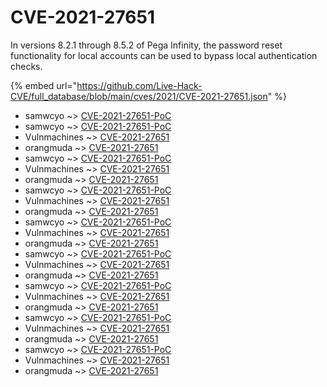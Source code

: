 # CVE-2021-27651

In versions 8.2.1 through 8.5.2 of Pega Infinity, the password reset functionality for local accounts can be used to bypass local authentication checks.

{% embed url="https://github.com/Live-Hack-CVE/full_database/blob/main/cves/2021/CVE-2021-27651.json" %}


* samwcyo ~> [CVE-2021-27651-PoC](https://www.alice-snow.ru/2021/database/cve-2021-27651/cve-2021-27651-poc-samwcyo)
* samwcyo ~> [CVE-2021-27651-PoC](https://www.alice-snow.ru/2021/database/cve-2021-27651/cve-2021-27651-poc-samwcyo)
* Vulnmachines ~> [CVE-2021-27651](https://www.alice-snow.ru/2021/database/cve-2021-27651/cve-2021-27651-vulnmachines)
* orangmuda ~> [CVE-2021-27651](https://www.alice-snow.ru/2021/database/cve-2021-27651/cve-2021-27651-orangmuda)
* samwcyo ~> [CVE-2021-27651-PoC](https://www.alice-snow.ru/2021/database/cve-2021-27651/cve-2021-27651-poc-samwcyo)
* Vulnmachines ~> [CVE-2021-27651](https://www.alice-snow.ru/2021/database/cve-2021-27651/cve-2021-27651-vulnmachines)
* orangmuda ~> [CVE-2021-27651](https://www.alice-snow.ru/2021/database/cve-2021-27651/cve-2021-27651-orangmuda)
* samwcyo ~> [CVE-2021-27651-PoC](https://www.alice-snow.ru/2021/database/cve-2021-27651/cve-2021-27651-poc-samwcyo)
* Vulnmachines ~> [CVE-2021-27651](https://www.alice-snow.ru/2021/database/cve-2021-27651/cve-2021-27651-vulnmachines)
* orangmuda ~> [CVE-2021-27651](https://www.alice-snow.ru/2021/database/cve-2021-27651/cve-2021-27651-orangmuda)
* samwcyo ~> [CVE-2021-27651-PoC](https://www.alice-snow.ru/2021/database/cve-2021-27651/cve-2021-27651-poc-samwcyo)
* Vulnmachines ~> [CVE-2021-27651](https://www.alice-snow.ru/2021/database/cve-2021-27651/cve-2021-27651-vulnmachines)
* orangmuda ~> [CVE-2021-27651](https://www.alice-snow.ru/2021/database/cve-2021-27651/cve-2021-27651-orangmuda)
* samwcyo ~> [CVE-2021-27651-PoC](https://www.alice-snow.ru/2021/database/cve-2021-27651/cve-2021-27651-poc-samwcyo)
* Vulnmachines ~> [CVE-2021-27651](https://www.alice-snow.ru/2021/database/cve-2021-27651/cve-2021-27651-vulnmachines)
* orangmuda ~> [CVE-2021-27651](https://www.alice-snow.ru/2021/database/cve-2021-27651/cve-2021-27651-orangmuda)
* samwcyo ~> [CVE-2021-27651-PoC](https://www.alice-snow.ru/2021/database/cve-2021-27651/cve-2021-27651-poc-samwcyo)
* Vulnmachines ~> [CVE-2021-27651](https://www.alice-snow.ru/2021/database/cve-2021-27651/cve-2021-27651-vulnmachines)
* orangmuda ~> [CVE-2021-27651](https://www.alice-snow.ru/2021/database/cve-2021-27651/cve-2021-27651-orangmuda)
* samwcyo ~> [CVE-2021-27651-PoC](https://www.alice-snow.ru/2021/database/cve-2021-27651/cve-2021-27651-poc-samwcyo)
* Vulnmachines ~> [CVE-2021-27651](https://www.alice-snow.ru/2021/database/cve-2021-27651/cve-2021-27651-vulnmachines)
* orangmuda ~> [CVE-2021-27651](https://www.alice-snow.ru/2021/database/cve-2021-27651/cve-2021-27651-orangmuda)
* samwcyo ~> [CVE-2021-27651-PoC](https://www.alice-snow.ru/2021/database/cve-2021-27651/cve-2021-27651-poc-samwcyo)
* Vulnmachines ~> [CVE-2021-27651](https://www.alice-snow.ru/2021/database/cve-2021-27651/cve-2021-27651-vulnmachines)
* orangmuda ~> [CVE-2021-27651](https://www.alice-snow.ru/2021/database/cve-2021-27651/cve-2021-27651-orangmuda)